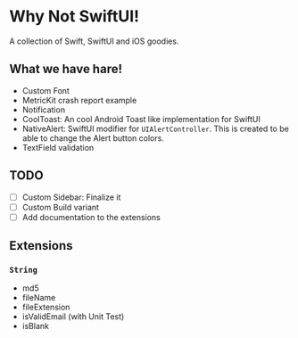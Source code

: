 # Why Not SwiftUI!

A collection of Swift, SwiftUI and iOS goodies.

## What we have hare!

- Custom Font
- MetricKit crash report example
- Notification
- CoolToast: An cool Android Toast like implementation for SwiftUI
- NativeAlert: SwiftUI modifier for `UIAlertController`. This is created to be able to change the Alert button colors.
- TextField validation

## TODO

- [ ] Custom Sidebar: Finalize it
- [ ] Custom Build variant
- [ ] Add documentation to the extensions

## Extensions

### `String`

- md5
- fileName
- fileExtension
- isValidEmail (with Unit Test)
- isBlank
